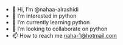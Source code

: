 - 👋 Hi, I’m @nahaa-alrashidi
- 👀 I’m interested in python
- 🌱 I’m currently learning python
- 💞️ I’m looking to collaborate on python
- 📫 How to reach me naha-1@hotmail.com

<!---
nahaa-alrashidi/nahaa-alrashidi is a ✨ special ✨ repository because its `README.md` (this file) appears on your GitHub profile.
You can click the Preview link to take a look at your changes.
--->
